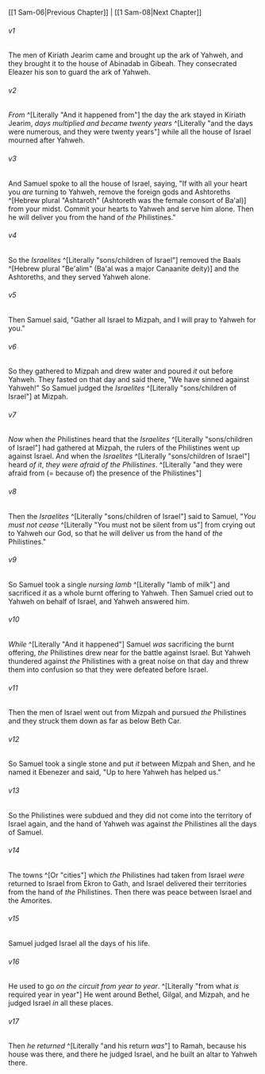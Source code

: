 ﻿---
aliases:
  - 1 Samuel 7
---

[[1 Sam-06|Previous Chapter]] | [[1 Sam-08|Next Chapter]]

###### v1
The men of Kiriath Jearim came and brought up the ark of Yahweh, and they brought it to the house of Abinadab in Gibeah. They consecrated Eleazer his son to guard the ark of Yahweh.

###### v2
_From_ ^[Literally "And it happened from"] the day the ark stayed in Kiriath Jearim, _days multiplied and became twenty years_ ^[Literally "and the days were numerous, and they were twenty years"] while all the house of Israel mourned after Yahweh.

###### v3
And Samuel spoke to all the house of Israel, saying, "If with all your heart you _are_ turning to Yahweh, remove the foreign gods and Ashtoreths ^[Hebrew plural "Ashtaroth" (Ashtoreth was the female consort of Ba'al)] from your midst. Commit your hearts to Yahweh and serve him alone. Then he will deliver you from the hand of _the_ Philistines."

###### v4
So the _Israelites_ ^[Literally "sons/children of Israel"] removed the Baals ^[Hebrew plural "Be'alim" (Ba'al was a major Canaanite deity)] and the Ashtoreths, and they served Yahweh alone.

###### v5
Then Samuel said, "Gather all Israel to Mizpah, and I will pray to Yahweh for you."

###### v6
So they gathered to Mizpah and drew water and poured _it_ out before Yahweh. They fasted on that day and said there, "We have sinned against Yahweh!" So Samuel judged the _Israelites_ ^[Literally "sons/children of Israel"] at Mizpah.

###### v7
_Now_ when _the_ Philistines heard that the _Israelites_ ^[Literally "sons/children of Israel"] had gathered at Mizpah, the rulers of the Philistines went up against Israel. And when the _Israelites_ ^[Literally "sons/children of Israel"] heard _of it_, _they were afraid of the Philistines_. ^[Literally "and they were afraid from (= because of) the presence of the Philistines"]

###### v8
Then the _Israelites_ ^[Literally "sons/children of Israel"] said to Samuel, "_You must not cease_ ^[Literally "You must not be silent from us"] from crying out to Yahweh our God, so that he will deliver us from the hand of _the_ Philistines."

###### v9
So Samuel took a single _nursing lamb_ ^[Literally "lamb of milk"] and sacrificed _it_ as a whole burnt offering to Yahweh. Then Samuel cried out to Yahweh on behalf of Israel, and Yahweh answered him.

###### v10
_While_ ^[Literally "And it happened"] Samuel _was_ sacrificing the burnt offering, _the_ Philistines drew near for the battle against Israel. But Yahweh thundered against _the_ Philistines with a great noise on that day and threw them into confusion so that they were defeated before Israel.

###### v11
Then the men of Israel went out from Mizpah and pursued _the_ Philistines and they struck them down as far as below Beth Car.

###### v12
So Samuel took a single stone and put _it_ between Mizpah and Shen, and he named it Ebenezer and said, "Up to here Yahweh has helped us."

###### v13
So the Philistines were subdued and they did not come into the territory of Israel again, and the hand of Yahweh was against _the_ Philistines all the days of Samuel.

###### v14
The towns ^[Or "cities"] which _the_ Philistines had taken from Israel _were_ returned to Israel from Ekron to Gath, and Israel delivered their territories from the hand of _the_ Philistines. Then there was peace between Israel and the Amorites.

###### v15
Samuel judged Israel all the days of his life.

###### v16
He used to go _on the circuit_ _from year to year_. ^[Literally "from what _is_ required year in year"] He went around Bethel, Gilgal, and Mizpah, and he judged Israel _in_ all these places.

###### v17
Then _he returned_ ^[Literally "and his return _was_"] to Ramah, because his house was there, and there he judged Israel, and he built an altar to Yahweh there.
